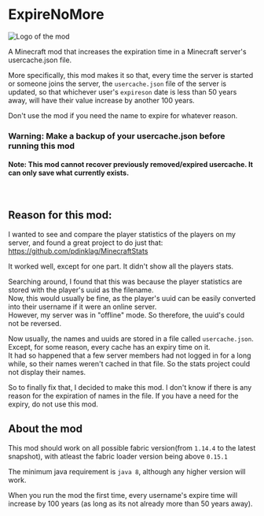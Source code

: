 # ExpireNoMore
![Logo of the mod](https://cdn.modrinth.com/data/cached_images/a916ba8886765e8c3548e3f6946095210d7859b1.png)

A Minecraft mod that increases the expiration time in a Minecraft server's usercache.json file.

More specifically, this mod makes it so that, every time the server is started or someone joins the server, the `usercache.json` file of the server is updated, so that whichever user's `expireson` date is less than 50 years away, will have their value increase by another 100 years.

Don't use the mod if you need the name to expire for whatever reason.

### Warning: Make a backup of your usercache.json before running this mod
#### Note: This mod cannot recover previously removed/expired usercache. It can only save what currently exists.
<br>

## Reason for this mod: 
I wanted to see and compare the player statistics of the players on my server, and found a great project to do just that: https://github.com/pdinklag/MinecraftStats

It worked well, except for one part. It didn't show all the players stats.  

Searching around, I found that this was because the player statistics are stored with the player's uuid as the filename.  
Now, this would usually be fine, as the player's uuid can be easily converted into their username if it were an online server.   
However, my server was in "offline" mode. So therefore, the uuid's could not be reversed. 

Now usually, the names and uuids are stored in a file called `usercache.json`. Except, for some reason, every cache has an expiry time on it.  
It had so happened that a few server members had not logged in for a long while, so their names weren't cached in that file. So the stats project could not display their names.  

So to finally fix that, I decided to make this mod. I don't know if there is any reason for the expiration of names in the file. If you have a need for the expiry, do not use this mod.

## About the mod

This mod should work on all possible fabric version(from `1.14.4` to the latest snapshot), with atleast the fabric loader version being above `0.15.1`  

The minimum java requirement is `java 8`, although any higher version will work.  

When you run the mod the first time, every username's expire time will increase by 100 years (as long as its not already more than 50 years away).  
